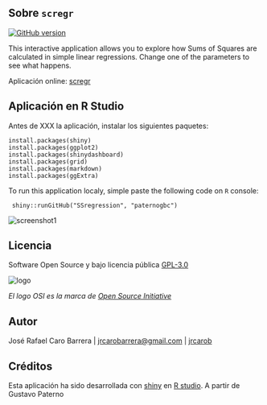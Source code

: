 ## Sobre `scregr`

[![GitHub version](https://badge.fury.io/gh/paternogbc%2FSSregression.svg)](http://badge.fury.io/gh/paternogbc%2FSSregression)


This interactive application allows you to explore how Sums of Squares are calculated in simple linear regressions. Change one of the parameters to see what happens.

Aplicación online: [scregr](https://paternogbc.shinyapps.io/SS_regression)

## Aplicación en R Studio

Antes de XXX la aplicación, instalar los siguientes paquetes:

```{r} 
install.packages(shiny)
install.packages(ggplot2)
install.packages(shinydashboard)
install.packages(grid)
install.packages(markdown)
install.packages(ggExtra)
```

To run this application localy, simple paste the following code on `R` console: 
```{r} 
 shiny::runGitHub("SSregression", "paternogbc")
```

![screenshot1](https://user-images.githubusercontent.com/45860181/58814770-a6649680-8626-11e9-8cac-a91c9b13eae6.png)


## Licencia
Software Open Source y bajo licencia pública [GPL-3.0](http://www.gnu.org/licenses/gpl-3.0.en.html)

![logo](https://raw.githubusercontent.com/paternogbc/SSregression/master/www/logo.png) 

_El logo OSI es la marca de [Open Source Initiative](http://opensource.org/)_

## Autor
José Rafael Caro Barrera | jrcarobarrera@gmail.com | [jrcarob](https://github.com/jrcarob)

## Créditos

Esta aplicación ha sido desarrollada con [shiny](http://shiny.rstudio.com/) en 
[R studio](https://www.rstudio.com/).
A partir de Gustavo Paterno 

